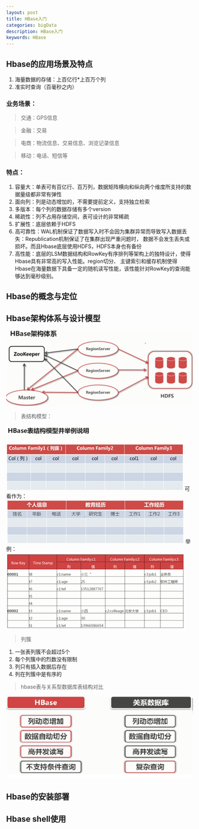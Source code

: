 ```yaml
---
layout: post
title: HBase入门
categories: bigData
description: HBase入门
keywords: HBase
---
```


## Hbase的应用场景及特点
1. 海量数据的存储：上百亿行*上百万个列
2. 准实时查询（百毫秒之内）

### 业务场景：
> 交通：GPS信息

> 金融：交易

> 电商：物流信息、交易信息、浏览记录信息

> 移动：电话、短信等	

### 特点：

1. 容量大：单表可有百亿行、百万列，数据矩阵横向和纵向两个维度所支持的数据量级都非常有弹性
2. 面向列：列是动态增加的，不需要提前定义，支持独立检索
3. 多版本：每个列的数据存储有多个version
4. 稀疏性：列不占用存储空间，表可设计的非常稀疏
5. 扩展性：底层依赖于HDFS
6. 高可靠性：WAL机制保证了数据写入时不会因为集群异常而导致写入数据丢失：Republication机制保证了在集群出现严重问题时，
		       数据不会发生丢失或损坏。而且Hbase底层使用HDFS，HDFS本身也有备份	
7. 高性能：底层的LSM数据结构和RowKey有序排列等架构上的独特设计，使得Hbase具有非常高的写入性能。region切分、
		    主键索引和缓存机制使得Hbase在海量数据下具备一定的随机读写性能，该性能针对RowKey的查询能够达到毫秒级别。	
		    						
## Hbase的概念与定位

## Hbase架构体系与设计模型
![](/images/BigData/hbase-architectrue-system.jpg)

> 表结构模型：

![](/images/BigData/table-format.png)
可看作为：
![](/images/BigData/table-example.png)
举例：
![](/images/BigData/table-example-data.png)

> 列簇

1. 一张表列簇不会超过5个
2. 每个列簇中的烈数没有限制
3. 列只有插入数据后存在
4. 列在列簇中是有序的

> hbase表与关系型数据库表结构对比

![](/images/BigData/table-compare.png)


## Hbase的安装部署

## Hbase shell使用